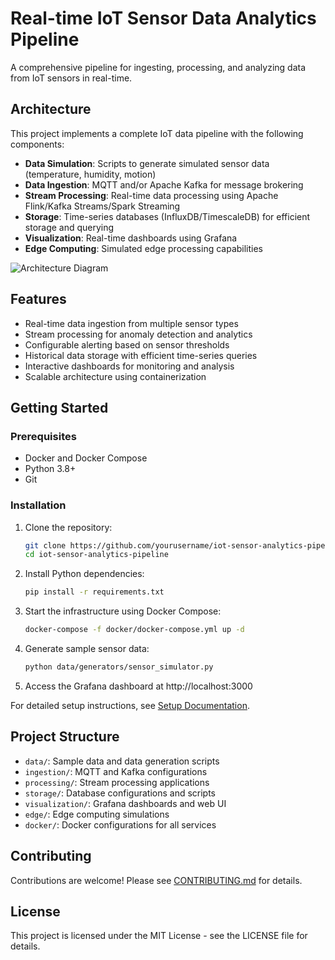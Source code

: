 # Real-time IoT Sensor Data Analytics Pipeline

A comprehensive pipeline for ingesting, processing, and analyzing data from IoT sensors in real-time.

## Architecture

This project implements a complete IoT data pipeline with the following components:

- **Data Simulation**: Scripts to generate simulated sensor data (temperature, humidity, motion)
- **Data Ingestion**: MQTT and/or Apache Kafka for message brokering
- **Stream Processing**: Real-time data processing using Apache Flink/Kafka Streams/Spark Streaming
- **Storage**: Time-series databases (InfluxDB/TimescaleDB) for efficient storage and querying
- **Visualization**: Real-time dashboards using Grafana
- **Edge Computing**: Simulated edge processing capabilities

![Architecture Diagram](docs/images/architecture_diagram.png)

## Features

- Real-time data ingestion from multiple sensor types
- Stream processing for anomaly detection and analytics
- Configurable alerting based on sensor thresholds
- Historical data storage with efficient time-series queries
- Interactive dashboards for monitoring and analysis
- Scalable architecture using containerization

## Getting Started

### Prerequisites

- Docker and Docker Compose
- Python 3.8+
- Git

### Installation

1. Clone the repository:
   ```bash
   git clone https://github.com/yourusername/iot-sensor-analytics-pipeline.git
   cd iot-sensor-analytics-pipeline
   ```

2. Install Python dependencies:
   ```bash
   pip install -r requirements.txt
   ```

3. Start the infrastructure using Docker Compose:
   ```bash
   docker-compose -f docker/docker-compose.yml up -d
   ```

4. Generate sample sensor data:
   ```bash
   python data/generators/sensor_simulator.py
   ```

5. Access the Grafana dashboard at http://localhost:3000

For detailed setup instructions, see [Setup Documentation](docs/setup.md).

## Project Structure

- `data/`: Sample data and data generation scripts
- `ingestion/`: MQTT and Kafka configurations
- `processing/`: Stream processing applications
- `storage/`: Database configurations and scripts
- `visualization/`: Grafana dashboards and web UI
- `edge/`: Edge computing simulations
- `docker/`: Docker configurations for all services

## Contributing

Contributions are welcome! Please see [CONTRIBUTING.md](CONTRIBUTING.md) for details.

## License

This project is licensed under the MIT License - see the LICENSE file for details. 
